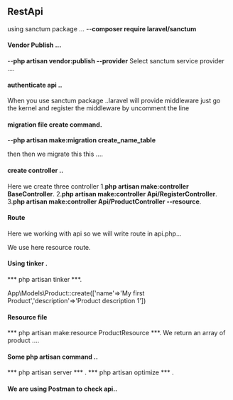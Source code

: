 
## RestApi
using sanctum package ...
--**composer require laravel/sanctum**
#### Vendor Publish ...
--**php artisan vendor:publish --provider**
Select sanctum service provider ....

#### authenticate api  ..
<p>When you use sanctum package ..laravel will provide middleware just go the kernel  and register the middleware by uncomment the line  </p>

#### migration file create command.
--**php artisan make:migration create_name_table**

then then we migrate this this ....

#### create controller ..
Here we create three controller 
1.**php artisan make:controller BaseController**.
2.**php artisan make:controller Api/RegisterController**.
3.**php artisan make:controller Api/ProductController --resource**.

#### Route 
Here we working with api so we will write route in api.php...
<p>We use here resource route. </p>


#### Using tinker .
*** php artisan tinker  ***.
<p>App\Models\Product::create(['name'=>'My first Product','description'=>'Product description 1'])</p>

#### Resource file 

*** php artisan make:resource ProductResource ***.
We return an array of product ....

#### Some php artisan command ..
*** php artisan server *** .
*** php artisan optimize *** .


#### We are using Postman to check api..



